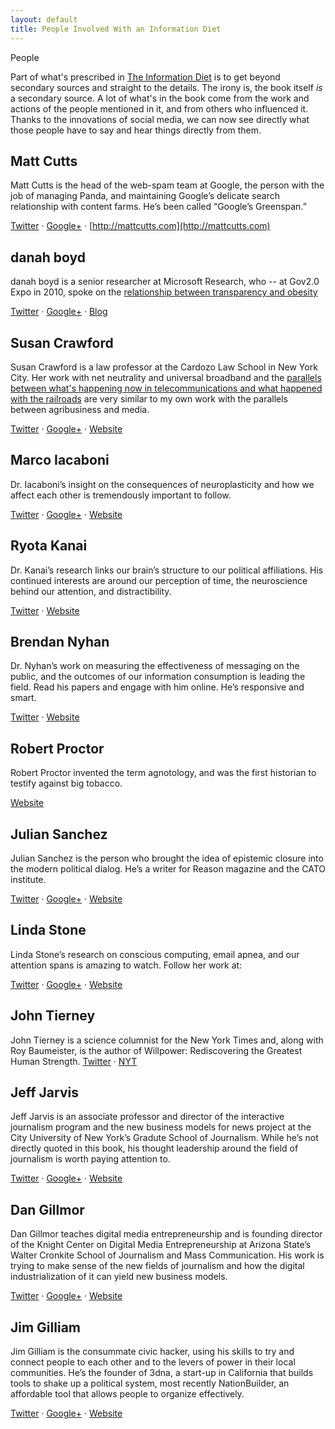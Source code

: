 ```yaml
---
layout: default
title: People Involved With an Information Diet
---
```


<span class="head">People</span>

Part of what's prescribed in [The Information Diet](http://amzn.to/infodiet) is to get beyond secondary sources and straight to the details. The irony is, the book itself *is* a secondary source. A lot of what's in the book come from the work and actions of the people mentioned in it, and from others who influenced it. Thanks to the innovations of social media, we can now see directly what those people have to say and hear things directly from them. 

## Matt Cutts
Matt Cutts is the head of the web-spam team at Google, the person with the job of managing Panda, and maintaining Google’s delicate search relationship with content farms. He’s been called “Google’s Greenspan.”

[Twitter](http://twitter.com/mattcutts) &middot; [Google+](https://plus.google.com/109412257237874861202/posts)  &middot; [http://mattcutts.com](http://mattcutts.com)

## danah boyd
danah boyd is a senior researcher at Microsoft Research, who -- at Gov2.0 Expo in 2010, spoke on the [relationship between transparency and obesity](http://www.danah.org/papers/talks/2010/Gov2Expo.html)

[Twitter](http://twitter.com/zephoria) &middot; [Google+](https://plus.google.com/115565811010545226083/posts) &middot; [Blog](http://www.zephoria.org/thoughts/)

## Susan Crawford
Susan Crawford is a law professor at the Cardozo Law School in New York City. Her work with net neutrality and universal broadband and the [parallels between what's happening now in telecommunications and what happened with the railroads](http://techpresident.com/blog-entry/susan-crawford-pdf-10-rethinking-broadband) are very similar to my own work with the parallels between agribusiness and media. 

[Twitter](http://twitter.com/scrawford) &middot; [Google+](https://plus.google.com/104371545065236340763/posts) &middot; [Website](http://scrawford.net/blog/)

## Marco Iacaboni
Dr. Iacaboni’s insight on the consequences of neuroplasticity and how we affect each other is tremendously important to follow.

[Twitter](http://twitter.com/marcoiacoboni)  &middot; [Google+](https://plus.google.com/101213330446618923166/posts)  &middot; [Website](http://iacoboni.bmap.ucla.edu/)

## Ryota Kanai
Dr. Kanai’s research links our brain’s structure to our political affiliations. His continued interests are around our perception of time, the neuroscience behind our attention, and distractibility.

[Twitter](http://twitter.com/kanair) &middot;  [Website](http://www.icn.ucl.ac.uk/Research-Groups/awareness-group/group-members/MemberDetails.php?Title=Dr&FirstName=Ryota&LastName=Kanai)

## Brendan Nyhan
Dr. Nyhan’s work on measuring the effectiveness of messaging on the public, and the outcomes of our information consumption is leading the field. Read his papers and engage with him online. He’s responsive and smart.

[Twitter](http://twitter.com/BrendanNyhan)  &middot; [Website](http://www.brendan-nyhan.com)

## Robert Proctor
Robert Proctor invented the term agnotology, and was the first historian to testify against big tobacco.

[Website](http://www.stanford.edu/dept/HPS/proctor.html)

## Julian Sanchez
Julian Sanchez is the person who brought the idea of epistemic closure into the modern political dialog. He’s a writer for Reason magazine and the CATO institute.

[Twitter](http://twitter.com/normative)  &middot; [Google+](https://plus.google.com/111960323521501450849/posts)  &middot; [Website](http://www.juliansanchez.com/)

## Linda Stone
Linda Stone’s research on conscious computing, email apnea, and our attention spans is amazing to watch. Follow her work at:

[Twitter](https://twitter.com/LindaStone)  &middot; [Google+](https://plus.google.com/117229540388498291235/posts) &middot; [Website](http://lindastone.net)

## John Tierney
John Tierney is a science columnist for the New York Times and, along with Roy Baumeister, is the author of Willpower: Rediscovering the Greatest Human Strength.
[Twitter](http://twitter.com/JohnTierneyNYT)  &middot; [NYT](http://topics.nytimes.com/top/news/science/columns/johntierney/index.html)

## Jeff Jarvis
Jeff Jarvis is an associate professor and director of the interactive journalism program and the new business models for news project at the City University of New York’s Gradute School of Journalism. While he’s not directly quoted in this book, his thought leadership around the field of journalism is worth paying attention to.

[Twitter](http://twitter.com/JeffJarvis) &middot; [Google+](https://plus.google.com/105076678694475690385/posts)  &middot; [Website](http://buzzmachine.com)

## Dan Gillmor
Dan Gillmor teaches digital media entrepreneurship and is founding director of the Knight Center on Digital Media Entrepreneurship at Arizona State’s Walter Cronkite School of Journalism and Mass Communication. His work is trying to make sense of the new fields of journalism and how the digital industrialization of it can yield new business models.

[Twitter](http://twitter.com/dangillmor)  &middot; [Google+](https://plus.google.com/113210431006401244170/posts) &middot; [Website](http://dangillmor.com)

## Jim Gilliam
Jim Gilliam is the consummate civic hacker, using his skills to try and connect people to each other and to the levers of power in their local communities. He’s the founder of 3dna, a start-up in California that builds tools to shake up a political system, most recently NationBuilder, an affordable tool that allows people to organize effectively.

[Twitter](http://twitter.com/jgilliam)  &middot; [Google+](https://plus.google.com/104145741126846873097/posts)  &middot; [Website](http://3dna.us/blog)